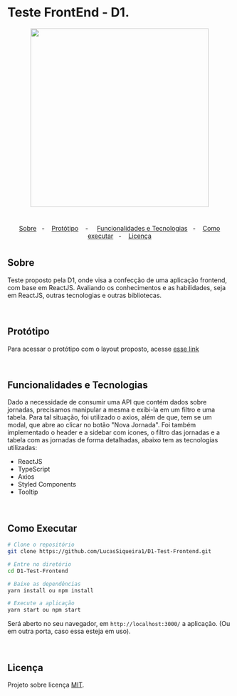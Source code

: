 # Teste FrontEnd - D1.


<div align="center">
   <img src="https://user-images.githubusercontent.com/82816967/147830302-d6bba366-9527-482f-ace7-d310b2ebe889.png" width="400px"/>
</div>

#

<p align="center">
  <a href="#sobre">Sobre</a>&nbsp;&nbsp; - &nbsp;&nbsp;
  <a href="#prototipo">Protótipo</a>&nbsp;&nbsp;&nbsp; - &nbsp;&nbsp;&nbsp;
  <a href="#funcionalidades">Funcionalidades e Tecnologias</a>&nbsp;&nbsp; - &nbsp;&nbsp;
  <a href="#executar">Como executar</a>&nbsp;&nbsp; - &nbsp;&nbsp;
  <a href="#licença">Licença</a>
</p>


#

## Sobre
   <p>
      <a name="sobre"></a>
      Teste proposto pela D1, onde visa a confecção de uma aplicação frontend, com base em ReactJS. Avaliando os conhecimentos e as habilidades, seja em ReactJS, outras tecnologias e outras bibliotecas.
   </p> <br/>
   
   <a name="prototipo"></a>
## Protótipo
   
   Para acessar o protótipo com o layout proposto, acesse [esse link](https://xd.adobe.com/view/f41cc902-3388-42d8-826a-8cbd874656bb-a14f/)

   
<br/><a name="funcionalidades"></a>
## Funcionalidades e Tecnologias
   <p>
      Dado a necessidade de consumir uma API que contém dados sobre jornadas, precisamos manipular a mesma e exibi-la em um filtro e uma tabela. Para tal situação, foi utilizado o axios, além de que, tem se um modal, que abre ao clicar no botão "Nova Jornada". Foi também implementado o header e a sidebar com icones, o filtro das jornadas e a tabela com as jornadas de forma detalhadas, abaixo tem as tecnologias utilizadas: <br/>
   
   <ul>
      <li>ReactJS</li>
      <li>TypeScript</li>
      <li>Axios</li>
      <li>Styled Components</li>
      <li>Tooltip</li>
   </ul>
   </p>
   
   
<br/><a name="executar"></a>
## Como Executar

```bash
# Clone o repositório
git clone https://github.com/LucasSiqueira1/D1-Test-Frontend.git

# Entre no diretório
cd D1-Test-Frontend

# Baixe as dependências
yarn install ou npm install

# Execute a aplicação
yarn start ou npm start
```
Será aberto no seu navegador, em `http://localhost:3000/` a aplicação. (Ou em outra porta, caso essa esteja em uso).


<br/><a name="licença"></a>
## Licença
   Projeto sobre licença [MIT](LICENSE.md).
